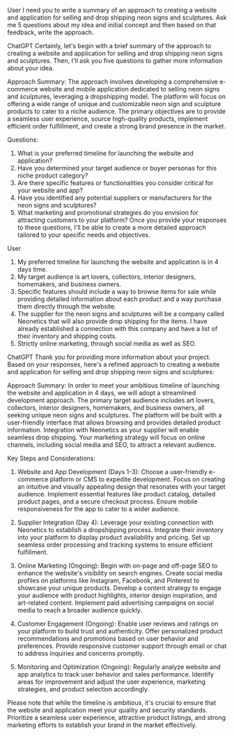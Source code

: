 User
I need you to write a summary of an approach to creating a website and application for selling and drop shipping neon signs and sculptures. Ask me 5 questions about my idea and initial concept and then based on that feedback, write the approach.

ChatGPT
Certainly, let's begin with a brief summary of the approach to creating a website and application for selling and drop shipping neon signs and sculptures. Then, I'll ask you five questions to gather more information about your idea.

Approach Summary:
The approach involves developing a comprehensive e-commerce website and mobile application dedicated to selling neon signs and sculptures, leveraging a dropshipping model. The platform will focus on offering a wide range of unique and customizable neon sign and sculpture products to cater to a niche audience. The primary objectives are to provide a seamless user experience, source high-quality products, implement efficient order fulfillment, and create a strong brand presence in the market.

Questions:

1. What is your preferred timeline for launching the website and application?
2. Have you determined your target audience or buyer personas for this niche product category?
3. Are there specific features or functionalities you consider critical for your website and app?
4. Have you identified any potential suppliers or manufacturers for the neon signs and sculptures?
5. What marketing and promotional strategies do you envision for attracting customers to your platform?
Once you provide your responses to these questions, I'll be able to create a more detailed approach tailored to your specific needs and objectives.



User
1. My preferred timeline for launching the website and application is in 4 days time.
2. My target audience is art lovers, collectors, interior designers, homemakers, and business owners.
3. Specific features should include a way to browse items for sale while providing detailed information about each product and a way purchase them directly through the website.
4. The supplier for the neon signs and sculptures will be a company called Neonetics that will also provide drop shipping for the items. I have already established a connection with this company and have a list of their inventory and shipping costs.
5. Strictly online marketing, through social media as well as SEO.

ChatGPT
Thank you for providing more information about your project. Based on your responses, here's a refined approach to creating a website and application for selling and drop shipping neon signs and sculptures:

Approach Summary:
In order to meet your ambitious timeline of launching the website and application in 4 days, we will adopt a streamlined development approach. The primary target audience includes art lovers, collectors, interior designers, homemakers, and business owners, all seeking unique neon signs and sculptures. The platform will be built with a user-friendly interface that allows browsing and provides detailed product information. Integration with Neonetics as your supplier will enable seamless drop shipping. Your marketing strategy will focus on online channels, including social media and SEO, to attract a relevant audience.

Key Steps and Considerations:

1. Website and App Development (Days 1-3):
Choose a user-friendly e-commerce platform or CMS to expedite development.
Focus on creating an intuitive and visually appealing design that resonates with your target audience.
Implement essential features like product catalog, detailed product pages, and a secure checkout process.
Ensure mobile responsiveness for the app to cater to a wider audience.

2. Supplier Integration (Day 4):
Leverage your existing connection with Neonetics to establish a dropshipping process.
Integrate their inventory into your platform to display product availability and pricing.
Set up seamless order processing and tracking systems to ensure efficient fulfillment.

3. Online Marketing (Ongoing):
Begin with on-page and off-page SEO to enhance the website's visibility on search engines.
Create social media profiles on platforms like Instagram, Facebook, and Pinterest to showcase your unique products.
Develop a content strategy to engage your audience with product highlights, interior design inspiration, and art-related content.
Implement paid advertising campaigns on social media to reach a broader audience quickly.

4. Customer Engagement (Ongoing):
Enable user reviews and ratings on your platform to build trust and authenticity.
Offer personalized product recommendations and promotions based on user behavior and preferences.
Provide responsive customer support through email or chat to address inquiries and concerns promptly.

5. Monitoring and Optimization (Ongoing):
Regularly analyze website and app analytics to track user behavior and sales performance.
Identify areas for improvement and adjust the user experience, marketing strategies, and product selection accordingly.

Please note that while the timeline is ambitious, it's crucial to ensure that the website and application meet your quality and security standards. Prioritize a seamless user experience, attractive product listings, and strong marketing efforts to establish your brand in the market effectively.
